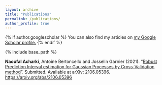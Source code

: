 ```yaml
---
layout: archive
title: "Publications"
permalink: /publications/
author_profile: true
---
```


{% if author.googlescholar %}
  You can also find my articles on <u><a href="{{author.googlescholar}}">my Google Scholar profile</a>.</u>
{% endif %}

{% include base_path %}


**Naoufal Acharki**, Antoine Bertoncello and Josselin Garnier (2021). “[Robust Prediction Interval estimation for Gaussian Processes by Cross-Validation method](https://arxiv.org/abs/2106.05396)”. Submitted. Available at arXiv: 2106.05396. https://arxiv.org/abs/2106.05396
